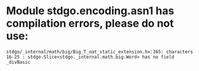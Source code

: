 # Module stdgo.encoding.asn1 has compilation errors, please do not use:
```
stdgo/_internal/math/big/Big_T_nat_static_extension.hx:365: characters 16-25 : stdgo.Slice<stdgo._internal.math.big.Word> has no field _divBasic

```

